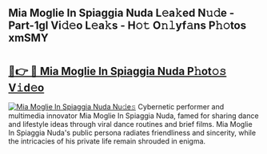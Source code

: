 ## Mia Moglie In Spiaggia Nuda L𝚎a𝚔ed N𝚞𝚍e - Part-1gl Vi𝚍𝚎o L𝚎a𝚔s - H𝚘𝚝 O𝚗𝚕yf𝚊ns P𝚑𝚘tos xmSMY

# <h2><a href="http://kfcbccs.oniu.top/?m=Mia+Moglie+In+Spiaggia+Nuda">🔗👉 🔴 Mia Moglie In Spiaggia Nuda P𝚑ot𝚘𝚜 V𝚒d𝚎o</a></h2>

[![Mia Moglie In Spiaggia Nuda Nu𝚍e𝚜](https://i.imgur.com/0qMVB7G.gif)](http://kfcbccs.oniu.top/?m=Mia+Moglie+In+Spiaggia+Nuda)
Cybernetic performer and multimedia innovator Mia Moglie In Spiaggia Nuda, famed for sharing dance and lifestyle ideas through viral dance routines and brief films. Mia Moglie In Spiaggia Nuda's public persona radiates friendliness and sincerity, while the intricacies of his private life remain shrouded in enigma.  
